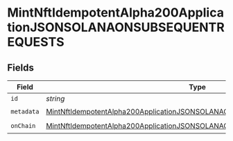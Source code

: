# MintNftIdempotentAlpha200ApplicationJSONSOLANAONSUBSEQUENTREQUESTS


## Fields

| Field                                                                                                                                                                               | Type                                                                                                                                                                                | Required                                                                                                                                                                            | Description                                                                                                                                                                         |
| ----------------------------------------------------------------------------------------------------------------------------------------------------------------------------------- | ----------------------------------------------------------------------------------------------------------------------------------------------------------------------------------- | ----------------------------------------------------------------------------------------------------------------------------------------------------------------------------------- | ----------------------------------------------------------------------------------------------------------------------------------------------------------------------------------- |
| `id`                                                                                                                                                                                | *string*                                                                                                                                                                            | :heavy_minus_sign:                                                                                                                                                                  | N/A                                                                                                                                                                                 |
| `metadata`                                                                                                                                                                          | [MintNftIdempotentAlpha200ApplicationJSONSOLANAONSUBSEQUENTREQUESTSMetadata](../../models/operations/mintnftidempotentalpha200applicationjsonsolanaonsubsequentrequestsmetadata.md) | :heavy_check_mark:                                                                                                                                                                  | N/A                                                                                                                                                                                 |
| `onChain`                                                                                                                                                                           | [MintNftIdempotentAlpha200ApplicationJSONSOLANAONSUBSEQUENTREQUESTSONChain](../../models/operations/mintnftidempotentalpha200applicationjsonsolanaonsubsequentrequestsonchain.md)   | :heavy_check_mark:                                                                                                                                                                  | N/A                                                                                                                                                                                 |